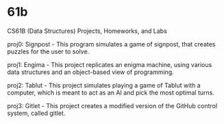 # 61b
CS61B (Data Structures) Projects, Homeworks, and Labs

proj0: Signpost - This program simulates a game of signpost, that creates puzzles for the user to solve.

proj1: Engima - This project replicates an enigma machine, using various data structures and an object-based view of programming.

proj2: Tablut - This project simulates playing a game of Tablut with a computer, which is meant to act as an AI and pick the most optimal turns.

proj3: Gitlet - This project creates a modified version of the GitHub control system, called gitlet.
